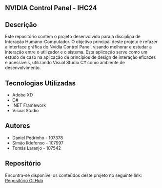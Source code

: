 ## NVIDIA Control Panel - IHC24

## Descrição
Este repositório contém o projeto desenvolvido para a disciplina de Interação Humano-Computador. O objetivo principal deste projeto é refazer a interface gráfica do Nvidia Control Panel, visando melhorar e estudar a interação entre o utilizador e o sistema. Esta aplicação serve como um estudo de caso na aplicação de princípios de design de interação eficazes e acessíveis, utilizando Visual Studio C# como ambiente de desenvolvimento.

## Tecnologias Utilizadas
- Adobe XD
- C#
- .NET Framework
- Visual Studio

## Autores
- Daniel Pedrinho - 107378
- Simão Ildefonso - 107997
- Tomás Laranjo - 107542

## Repositório
Encontra-se disponível os conteúdos deste projeto no seguinte link:
[Repositório GitHub](https://github.com/SimaoIldefonso/IHC24-NVIDIA_CP)